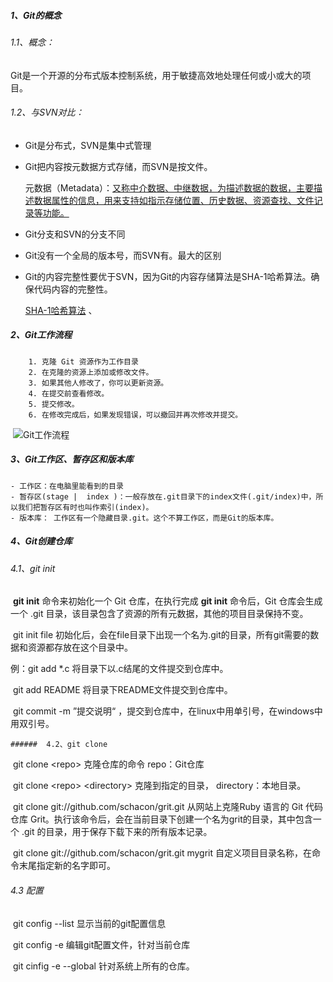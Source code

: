 ##### 1、Git的概念

###### 1.1、概念：

​		Git是一个开源的分布式版本控制系统，用于敏捷高效地处理任何或小或大的项目。

###### 1.2、与SVN对比：

- Git是分布式，SVN是集中式管理

- Git把内容按元数据方式存储，而SVN是按文件。

  ​     元数据（Metadata）：<u>又称中介数据、中继数据，为描述数据的数据，主要描述数据属性的信息，用来支持如指示存储位置、历史数据、资源查找、文件记录等功能。</u>

- Git分支和SVN的分支不同

- Git没有一个全局的版本号，而SVN有。最大的区别

- Git的内容完整性要优于SVN，因为Git的内容存储算法是SHA-1哈希算法。确保代码内容的完整性。

    [SHA-1哈希算法](https://blog.csdn.net/u010536615/article/details/80080918) 、

##### 2、Git工作流程

        1. 克隆 Git 资源作为工作目录
        2. 在克隆的资源上添加或修改文件。
        3. 如果其他人修改了，你可以更新资源。
        4. 在提交前查看修改。
        5. 提交修改。
        6. 在修改完成后，如果发现错误，可以撤回并再次修改并提交。

​     ![Git工作流程](https://www.runoob.com/wp-content/uploads/2015/02/git-process.png)

##### 3、Git工作区、暂存区和版本库

	- 工作区：在电脑里能看到的目录
	- 暂存区(stage |  index )：一般存放在.git目录下的index文件(.git/index)中，所以我们把暂存区有时也叫作索引(index)。
	- 版本库： 工作区有一个隐藏目录.git。这个不算工作区，而是Git的版本库。 

##### 4、Git创建仓库

###### 	4.1、git init

​		 **git init** 命令来初始化一个 Git 仓库，在执行完成 **git init** 命令后，Git 仓库会生成一个 .git 目录，该目录包含了资源的所有元数据，其他的项目目录保持不变。

​		git init  file  初始化后，会在file目录下出现一个名为.git的目录，所有git需要的数据和资源都存放在这个目录中。

例：git add *.c    将目录下以.c结尾的文件提交到仓库中。

​		git add README   将目录下README文件提交到仓库中。 

​		git commit -m ”提交说明“ ，提交到仓库中，在linux中用单引号，在windows中用双引号。

    ###### 	4.2、git clone

​		git clone \<repo\>	克隆仓库的命令   repo：Git仓库

​		git clone \<repo\> \<directory\>  克隆到指定的目录， directory：本地目录。

​		git clone git://github.com/schacon/grit.git   从网站上克隆Ruby 语言的 Git 代码仓库 Grit。执行该命令后，会在当前目录下创建一个名为grit的目录，其中包含一个 .git 的目录，用于保存下载下来的所有版本记录。

​		git clone git://github.com/schacon/grit.git mygrit 自定义项目目录名称，在命令末尾指定新的名字即可。

###### 	4.3 配置

​		git config --list  显示当前的git配置信息

​		git config -e  编辑git配置文件，针对当前仓库

​		git cinfig -e --global  针对系统上所有的仓库。

​		